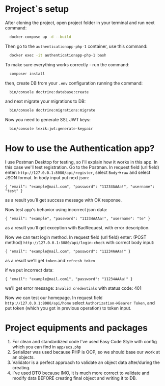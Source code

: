# Project`s setup

After cloning the project, open project folder in your terminal and run next command:
```bash
  docker-compose up -d --build
```
Then go to the `authenticationapp-php-1` container, use this command:
```bash
  docker exec -it authenticationapp-php-1 bash
```
To make sure everything works correctly - run the command: 
```bash
  composer install
```
then, create DB from your `.env` configuration running the command:
```bash
  bin/console doctrine:database:create
```
and next migrate your migrations to DB:
```bash
  bin/console doctrine:migrations:migrate
```
Now you need to generate SSL JWT keys:
```bash
  bin/console lexik:jwt:generate-keypair
```

# How to use the Authentication app?
I use Postman Desktop for testing, so I'll explain how it works in this app.
In this case we'll test registration. Go to the Postman. In request field (url field) enter: `http://127.0.0.1:8080/api/register`,
select `Body`->`raw` and select JSON format. In body input put next json:

`{
"email": "example@mail.com",
"password": "11234AAAa!",
"username": "test"
}`

as a result you`ll get success message with OK response.

Now test app's behavior using incorrect json data:

`{
"email": "example",
"password": "11234AAAa!",
"username": "te"
}`

as a result you`ll get exception with BadRequest, with error description.

Now we can test login method. In request field (url field) enter: (POST method) `http://127.0.0.1:8080/api/login-check`
with correct body input:

`{
"email": "example@mail.com",
"password": "11234AAAa!"
}`

as a result we'll get `token` and `refresh token`

if we put incorrect data:

`{
"email": "example@mail.com1",
"password": "11234AAAa!"
}`

we'll get error message: `Invalid credentials` with status code: 401

Now we can test our homepage. In request field `http://127.0.0.1:8080/api/home`
select `Authorization`->`Bearer Token`, and put token (which you got in previous operation) to token input.

# Project equipments and packages
1) For clean and standardized code I've used Easy Code Style with config which you can find in `app/ecs.php`
2) Serializer was used because PHP is OOP, so we should base our work at an objects.
3) Validator is a perfect approach to validate an object data after/during the creating.
4) I`ve used DTO because IMO, it is much more correct to validate and modify data BEFORE creating final object and writing it to DB.


